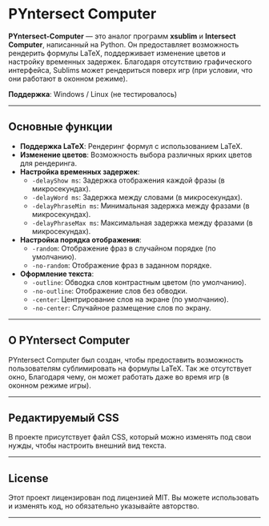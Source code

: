 # PYntersect Computer

**PYntersect-Computer** — это аналог программ **xsublim** и **Intersect Computer**, написанный на Python. Он предоставляет возможность рендерить формулы LaTeX, поддерживает изменение цветов и настройку временных задержек. Благодаря отсутствию графического интерфейса, Sublims может рендериться поверх игр (при условии, что они работают в оконном режиме).

**Поддержка**: Windows / Linux (не тестировалось)

---

## Основные функции

- **Поддержка LaTeX**: Рендеринг формул с использованием LaTeX.
- **Изменение цветов**: Возможность выбора различных ярких цветов для рендеринга.
- **Настройка временных задержек**:
  - `-delayShow ms`: Задержка отображения каждой фразы (в микросекундах).
  - `-delayWord ms`: Задержка между словами (в микросекундах).
  - `-delayPhraseMin ms`: Минимальная задержка между фразами (в микросекундах).
  - `-delayPhraseMax ms`: Максимальная задержка между фразами (в микросекундах).
- **Настройка порядка отображения**:
  - `-random`: Отображение фраз в случайном порядке (по умолчанию).
  - `-no-random`: Отображение фраз в заданном порядке.
- **Оформление текста**:
  - `-outline`: Обводка слов контрастным цветом (по умолчанию).
  - `-no-outline`: Отображение слов без обводки.
  - `-center`: Центрирование слов на экране (по умолчанию).
  - `-no-center`: Случайное размещение слов по экрану.

---

## О PYntersect Computer
PYntersect Computer был создан, чтобы предоставить возможность пользователям сублимировать на формулы LaTeX. Так же отсутствует окно, Благодаря чему, он может работать даже во время игр (в оконном режиме игры).

---

## Редактируемый CSS
В проекте присутствует файл CSS, который можно изменять под свои нужды, чтобы настроить внешний вид текста.

---

## License
Этот проект лицензирован под лицензией MIT. Вы можете использовать и изменять код, но обязательно указывайте авторство.

---


